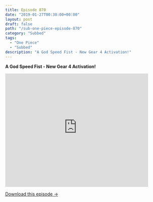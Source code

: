 ```yaml
---
title: Episode 870
date: "2019-01-27T00:30:00+00:00"
layout: post
draft: false
path: "/sub-one-piece-episode-870"
category: "Subbed"
tags:
  - "One Piece"
  - "Subbed"
description: "A God Speed Fist - New Gear 4 Activation!"
---
```


**A God Speed Fist - New Gear 4 Activation!**

<iframe width="640" height="360" src="https://www.rapidvideo.com/e/G6FRPHDT2B" frameborder="0" marginwidth=0 marginheight=0 scrolling=no allowfullscreen style="max-width:90%;"></iframe>

<a href="http://ouo.io/qs/eCodkFEQ?s=https://www.rapidvideo.com/d/G6FRPHDT2B" class="styled_a">Download this episode →</a>

